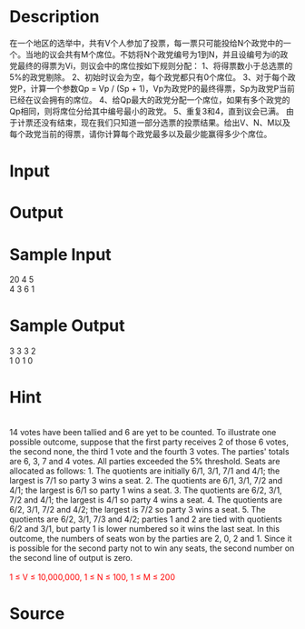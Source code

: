 
# Description

<div class="content"><p>在一个地区的选举中，共有V个人参加了投票，每一票只可能投给N个政党中的一个。当地的议会共有M个席位。不妨将N个政党编号为1到N，并且设编号为i的政党最终的得票为Vi，则议会中的席位按如下规则分配： 1、将得票数小于总选票的5%的政党剔除。 2、初始时议会为空，每个政党都只有0个席位。 3、对于每个政党P，计算一个参数Qp = Vp / (Sp + 1)，Vp为政党P的最终得票，Sp为政党P当前已经在议会拥有的席位。 4、给Qp最大的政党分配一个席位，如果有多个政党的Qp相同，则将席位分给其中编号最小的政党。 5、重复3和4，直到议会已满。 由于计票还没有结束，现在我们只知道一部分选票的投票结果。给出V、N、M以及每个政党当前的得票，请你计算每个政党最多以及最少能赢得多少个席位。</p></div>

# Input

<div class="content"></div>

# Output

<div class="content"></div>

# Sample Input

<div class="content"><span class="sampledata">20 4 5<br/>
4 3 6 1</span></div>

# Sample Output

<div class="content"><span class="sampledata">3 3 3 2<br/>
1 0 1 0</span></div>

# Hint

<div class="content"><p></p><p></p><br/>
<div>14 votes have been tallied and 6 are yet to be counted. To illustrate one possible outcome, suppose that the first party receives 2 of those 6 votes, the second none, the third 1 vote and the fourth 3 votes. The parties&#39; totals are 6, 3, 7 and 4 votes. All parties exceeded the 5% threshold. Seats are allocated as follows: 1. The quotients are initially 6/1, 3/1, 7/1 and 4/1; the largest is 7/1 so party 3 wins a seat. 2. The quotients are 6/1, 3/1, 7/2 and 4/1; the largest is 6/1 so party 1 wins a seat. 3. The quotients are 6/2, 3/1, 7/2 and 4/1; the largest is 4/1 so party 4 wins a seat. 4. The quotients are 6/2, 3/1, 7/2 and 4/2; the largest is 7/2 so party 3 wins a seat. 5. The quotients are 6/2, 3/1, 7/3 and 4/2; parties 1 and 2 are tied with quotients 6/2 and 3/1, but party 1 is lower numbered so it wins the last seat. In this outcome, the numbers of seats won by the parties are 2, 0, 2 and 1. Since it is possible for the second party not to win any seats, the second number on the second line of output is zero.</div><br/>
<div><span style="color: rgb(255, 0, 0);">1 ≤ V ≤ 10,000,000, 1 ≤ N ≤ 100, 1 ≤ M ≤ 200</span></div><p></p></div>

# Source

<div class="content"><p><a href="problemset.php?search="></a></p></div>


